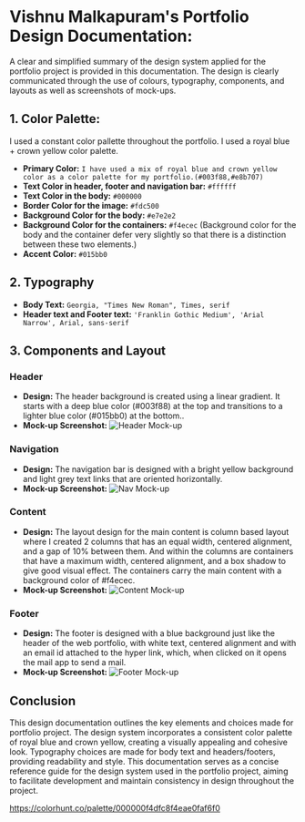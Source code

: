 # Vishnu Malkapuram's Portfolio Design Documentation:

A clear and simplified summary of the design system applied for the portfolio project is provided in this documentation. The design is clearly communicated through the use of colours, typography, components, and layouts as well as screenshots of mock-ups.

## **1. Color Palette:**
I used a constant color pallette throughout the portfolio. I used a royal blue + crown yellow color palette.
- **Primary Color:** `I have used a mix of royal blue and crown yellow color as a color palette for my portfolio.(#003f88,#e8b707)`
- **Text Color in header, footer and navigation bar:** `#ffffff`
- **Text Color in the body:** `#000000`
- **Border Color for the image:** `#fdc500`
- **Background Color for the body:** `#e7e2e2`
- **Background Color for the containers:** `#f4ecec`
(Background color for the body and the container defer very slightly so that there is a distinction between these two elements.)
- **Accent Color:** `#015bb0`

## **2. Typography**
- **Body Text:** `Georgia, "Times New Roman", Times, serif`
- **Header text and Footer text:** `'Franklin Gothic Medium', 'Arial Narrow', Arial, sans-serif`

## **3. Components and Layout**
### Header
- **Design:** The header background is created using a linear gradient. It starts with a deep blue color (#003f88) at the top and transitions to a lighter blue color (#015bb0) at the bottom..
- **Mock-up Screenshot:**
![Header Mock-up](header.png)
### Navigation
- **Design:** The navigation bar is designed with a bright yellow background and light grey text links that are oriented horizontally.
- **Mock-up Screenshot:**
![Nav Mock-up](navigation.png)

### Content
- **Design:** The layout design for the main content is column based layout where I created 2 columns that has an equal width, centered alignment, and a gap of 10% between them. And within the columns are containers that have a maximum width, centered alignment, and a box shadow to give good visual effect. The containers carry the main content with a background color of #f4ecec.
- **Mock-up Screenshot:**
![Content Mock-up](content.png)

### Footer
- **Design:** The footer is designed with a blue background just like the header of the web portfolio, with white text, centered alignment and with an email id attached to the hyper link, which, when clicked on it opens the mail app to send a mail.
- **Mock-up Screenshot:**
![Footer Mock-up](footer.png)

## **Conclusion**
This design documentation outlines the key elements and choices made for portfolio project. The design system incorporates a consistent color palette of royal blue and crown yellow, creating a visually appealing and cohesive look. Typography choices are made for body text and headers/footers, providing readability and style.
This documentation serves as a concise reference guide for the design system used in the portfolio project, aiming to facilitate development and maintain consistency in design throughout the project.

https://colorhunt.co/palette/000000f4dfc8f4eae0faf6f0